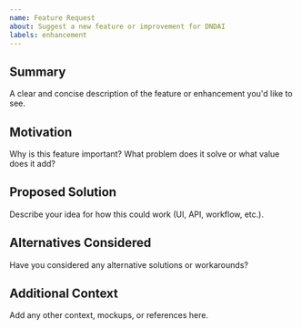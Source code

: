 ```yaml
---
name: Feature Request
about: Suggest a new feature or improvement for DNDAI
labels: enhancement
---
```


## Summary

A clear and concise description of the feature or enhancement you'd like to see.

## Motivation

Why is this feature important? What problem does it solve or what value does it add?

## Proposed Solution

Describe your idea for how this could work (UI, API, workflow, etc.).

## Alternatives Considered

Have you considered any alternative solutions or workarounds?

## Additional Context

Add any other context, mockups, or references here.
